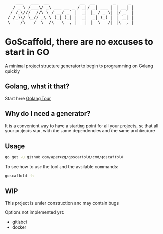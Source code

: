 <pre>
    ___   ___  __            __  __       _     _
   / _ \ /___\/ _\ ___ __ _ / _|/ _| ___ | | __| |
  / /_\///  //\ \ / __/ _` | |_| |_ / _ \| |/ _` |
 / /_\\/ \_// _\ \ (_| (_| |  _|  _| (_) | | (_| |
 \____/\___/  \__/\___\__,_|_| |_|  \___/|_|\__,_|
</pre>

# GoScaffold, there are no excuses to start in GO

A minimal project structure generator to begin to programming on Golang quickly

## Golang, what it that?
Start here [Golang Tour](https://tour.golang.org/welcome/1)

## Why do I need a generator?
It is a convenient way to have a starting point for all your projects, so that all your projects start with the same dependencies and the same architecture

## Usage  

```sh
go get -u github.com/aperezg/goscaffold/cmd/goscaffold
```

To see how to use the tool and the available commands:
```sh
goscaffold -h
```

## WIP
This project is under construction and may contain bugs

Options not implemented yet:
* gitlabci
* docker